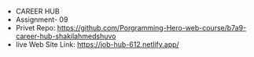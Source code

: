 * CAREER HUB
* Assignment- 09
* Privet Repo: https://github.com/Porgramming-Hero-web-course/b7a9-career-hub-shakilahmedshuvo
* live Web Site Link: https://job-hub-612.netlify.app/

